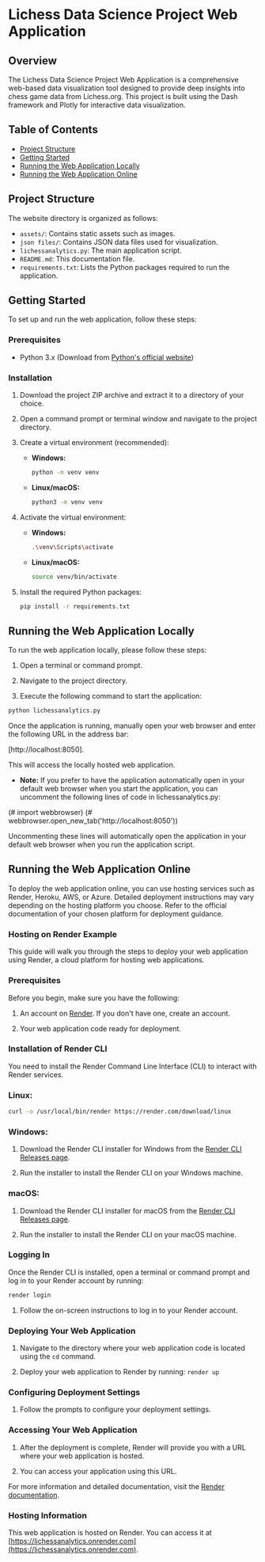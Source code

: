 # Lichess Data Science Project Web Application

## Overview
The Lichess Data Science Project Web Application is a comprehensive web-based data visualization tool designed to provide deep insights into chess game data from Lichess.org. This project is built using the Dash framework and Plotly for interactive data visualization.

## Table of Contents
- [Project Structure](#project-structure)
- [Getting Started](#getting-started)
- [Running the Web Application Locally](#running-the-web-application-locally)
- [Running the Web Application Online](#running-the-web-application-online)



## Project Structure

The website directory is organized as follows:


- `assets/`: Contains static assets such as images.
- `json files/`: Contains JSON data files used for visualization.
- `lichessanalytics.py`: The main application script.
- `README.md`: This documentation file.
- `requirements.txt`: Lists the Python packages required to run the application.

## Getting Started
To set up and run the web application, follow these steps:

### Prerequisites
- Python 3.x (Download from [Python's official website](https://www.python.org/downloads/))

### Installation
1. Download the project ZIP archive and extract it to a directory of your choice.

2. Open a command prompt or terminal window and navigate to the project directory.

3. Create a virtual environment (recommended):

   - **Windows:**

     ```bash
     python -m venv venv
     ```

   - **Linux/macOS:**

     ```bash
     python3 -m venv venv
     ```

4. Activate the virtual environment:

   - **Windows:**

     ```bash
     .\venv\Scripts\activate
     ```

   - **Linux/macOS:**

     ```bash
     source venv/bin/activate
     ```
5. Install the required Python packages:

     ```bash
     pip install -r requirements.txt
     ```


## Running the Web Application Locally

To run the web application locally, please follow these steps:

1. Open a terminal or command prompt.

2. Navigate to the project directory.

3. Execute the following command to start the application:

```bash
python lichessanalytics.py
```

Once the application is running, manually open your web browser and enter the following 
URL in the address bar: 

[http://localhost:8050].

This will access the locally hosted web application.

 - **Note:** If you prefer to have the application automatically open in your default web browser when you start the application, you can uncomment the following lines of code in lichessanalytics.py:

(# import webbrowser)
(# webbrowser.open_new_tab('http://localhost:8050'))

Uncommenting these lines will automatically open the application in your default web browser when you run the application script.

## Running the Web Application Online

To deploy the web application online, you can use hosting services such as Render, Heroku, AWS, or Azure. Detailed deployment instructions may vary depending on the hosting platform you choose. Refer to the official documentation of your chosen platform for deployment guidance.

### Hosting on Render Example

This guide will walk you through the steps to deploy your web application using Render, a cloud platform for hosting web applications.

### Prerequisites

Before you begin, make sure you have the following:

1. An account on [Render](https://render.com/). If you don't have one, create an account.

2. Your web application code ready for deployment.

### Installation of Render CLI

You need to install the Render Command Line Interface (CLI) to interact with Render services.

### Linux:

```bash
curl -o /usr/local/bin/render https://render.com/download/linux
```
### Windows:

1. Download the Render CLI installer for Windows from the [Render CLI Releases page](https://render.com/docs/cli#getting-started).

2. Run the installer to install the Render CLI on your Windows machine.

### macOS:

1. Download the Render CLI installer for macOS from the [Render CLI Releases page](https://render.com/docs/cli#getting-started).

2. Run the installer to install the Render CLI on your macOS machine.

### Logging In

Once the Render CLI is installed, open a terminal or command prompt and log in to your Render account by running:

```bash
render login
```

1. Follow the on-screen instructions to log in to your Render account.

### Deploying Your Web Application

1. Navigate to the directory where your web application code is located using the `cd` command.

2. Deploy your web application to Render by running:      ```
							  render up
						          ```
### Configuring Deployment Settings

1. Follow the prompts to configure your deployment settings.

### Accessing Your Web Application

1. After the deployment is complete, Render will provide you with a URL where your web application is hosted.

2. You can access your application using this URL.

For more information and detailed documentation, visit the [Render documentation](https://render.com/docs/).


### Hosting Information

This web application is hosted on Render. You can access it at [https://lichessanalytics.onrender.com](https://lichessanalytics.onrender.com).

   

